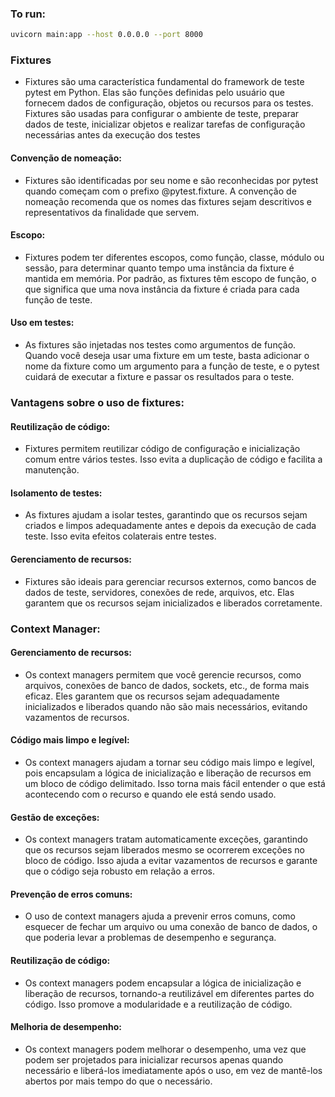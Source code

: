 ### To run:

```bash
uvicorn main:app --host 0.0.0.0 --port 8000
```

### Fixtures
- Fixtures são uma característica fundamental do framework de teste pytest em Python. Elas são funções definidas pelo usuário que fornecem dados de configuração, objetos ou recursos para os testes. Fixtures são usadas para configurar o ambiente de teste, preparar dados de teste, inicializar objetos e realizar tarefas de configuração necessárias antes da execução dos testes

#### Convenção de nomeação:
- Fixtures são identificadas por seu nome e são reconhecidas por pytest quando começam com o prefixo @pytest.fixture. A convenção de nomeação recomenda que os nomes das fixtures sejam descritivos e representativos da finalidade que servem.

#### Escopo: 
- Fixtures podem ter diferentes escopos, como função, classe, módulo ou sessão, para determinar quanto tempo uma instância da fixture é mantida em memória. Por padrão, as fixtures têm escopo de função, o que significa que uma nova instância da fixture é criada para cada função de teste.

#### Uso em testes:
- As fixtures são injetadas nos testes como argumentos de função. Quando você deseja usar uma fixture em um teste, basta adicionar o nome da fixture como um argumento para a função de teste, e o pytest cuidará de executar a fixture e passar os resultados para o teste.


### Vantagens sobre o uso de fixtures:
#### Reutilização de código:
- Fixtures permitem reutilizar código de configuração e inicialização comum entre vários testes. Isso evita a duplicação de código e facilita a manutenção.

#### Isolamento de testes:
- As fixtures ajudam a isolar testes, garantindo que os recursos sejam criados e limpos adequadamente antes e depois da execução de cada teste. Isso evita efeitos colaterais entre testes.

#### Gerenciamento de recursos:
- Fixtures são ideais para gerenciar recursos externos, como bancos de dados de teste, servidores, conexões de rede, arquivos, etc. Elas garantem que os recursos sejam inicializados e liberados corretamente.


### Context Manager:

#### Gerenciamento de recursos:

- Os context managers permitem que você gerencie recursos, como arquivos, conexões de banco de dados, sockets, etc., de forma mais eficaz. Eles garantem que os recursos sejam adequadamente inicializados e liberados quando não são mais necessários, evitando vazamentos de recursos.

#### Código mais limpo e legível:
- Os context managers ajudam a tornar seu código mais limpo e legível, pois encapsulam a lógica de inicialização e liberação de recursos em um bloco de código delimitado. Isso torna mais fácil entender o que está acontecendo com o recurso e quando ele está sendo usado.

#### Gestão de exceções:
- Os context managers tratam automaticamente exceções, garantindo que os recursos sejam liberados mesmo se ocorrerem exceções no bloco de código. Isso ajuda a evitar vazamentos de recursos e garante que o código seja robusto em relação a erros.

#### Prevenção de erros comuns:
- O uso de context managers ajuda a prevenir erros comuns, como esquecer de fechar um arquivo ou uma conexão de banco de dados, o que poderia levar a problemas de desempenho e segurança.

#### Reutilização de código:
- Os context managers podem encapsular a lógica de inicialização e liberação de recursos, tornando-a reutilizável em diferentes partes do código. Isso promove a modularidade e a reutilização de código.

#### Melhoria de desempenho:
- Os context managers podem melhorar o desempenho, uma vez que podem ser projetados para inicializar recursos apenas quando necessário e liberá-los imediatamente após o uso, em vez de mantê-los abertos por mais tempo do que o necessário.


